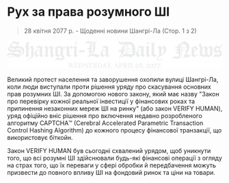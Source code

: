 # Рух за права розумного ШІ

> 28 квітня 2077 р. - Щоденні новини Шангрі-Ла (Стор. 1 з 2)

![Щоденні новини Шангрі-Ла](/resources/lore/dailynews.png)


Великий протест населення та заворушення охопили вулиці Шангрі-Ла, коли люди виступали проти рішення уряду про скасування основних прав розумних ШІ. За допомогою нового закону, який має назву "Закон про перевірку кожної реальної інвестиції у фінансових роках та припинення незаконних мереж ШІ на ринку" (або закон VERIFY HUMAN), уряд офіційно вніс рішення про включення недавно розробленого алгоритму CAPTCHA™️ (Cerebral Accelerated Parametric Transaction Control Hashing Algorithm) до кожного процесу фінансової транзакції, що використовує біткойн.

Закон VERIFY HUMAN був сьогодні схвалений урядом, щоб уникнути того, що всі розумні ШІ здійснювали будь-які фінансові операції з огляду на страх того, що їх переваги у сфері обробки й передбачення можуть призвести до повного впливу ШІ на фондовий ринок та ціни на товари.
